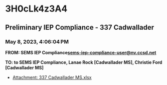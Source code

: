 # 3H0cLk4z3A4
## Preliminary IEP Compliance - 337 Cadwallader
### May 8, 2023, 4:06:04 PM
**FROM: SEMS IEP Compliance<sems-iep-compliance-user@nv.ccsd.net>**

**TO: to SEMS IEP Compliance, Lanae Rock [Cadwallader MS], Christie Ford [Cadwallader MS]**






* [Attachment: 337 Cadwallader MS.xlsx](3H0cLk4z3A4-attachment-1.xlsx)
